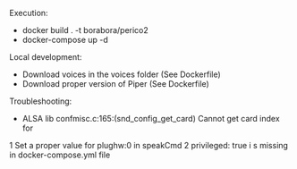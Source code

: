 Execution:

- docker build . -t borabora/perico2
- docker-compose up -d

Local development:

- Download voices in the voices folder (See Dockerfile)
- Download proper version of Piper (See Dockerfile)

Troubleshooting:

- ALSA lib confmisc.c:165:(snd_config_get_card) Cannot get card index for

1 Set a proper value for plughw:0 in speakCmd
2 privileged: true i s missing in docker-compose.yml file
